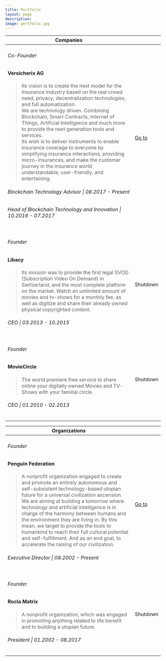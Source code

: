 ```yaml
---
title: Portfolio
layout: page
description: 
image: portfolio.jpg
---
```


<section>
	<div class="table-wrapper">
		<table class="alt">
			<thead>
				<tr>
					<th>Companies</th>
					<th></th>
				</tr>
			</thead>
			<tbody>
				<tr>
					<td><h6>Co-Founder</h6>
					<h4>Versicherix AG</h4>
					<blockquote>Its vision is to create the next model for the Insurance Industry based on the real crowd need, privacy, decentralization technologies, and full automatization.<br/>
					We are technology driven. Combining Blockchain, Smart Contracts, Internet of Things, Artificial Intelligence and much more to provide the next generation tools and services.<br/>
					Its wish is to deliver instruments to enable insurance coverage to everyone by simplifying insurance interactions, providing micro-insurances, and make the customer journey in the insurance world understandable, user-friendly, and entertaining.</blockquote>
					<h6>Blockchain Technology Advisor | 08.2017 - Present</h6>
					<h6>Head of Blockchain Technology and Innovation | 10.2016 - 07.2017</h6>
					</td>
					<td><a href="https://versicherix.com" class="button special">Go to</a></td>
				</tr>
				<tr>
					<td><h6>Founder</h6>
					<h4>Libacy</h4>
					<blockquote>Its mission was to provide the first legal SVOD (Subscription Video On Demand) in Switzerland, and the most complete platform on the market. Watch an unlimited amount of movies and tv-shows for a monthly fee, as well as digitize and share their already owned physical copyrighted content.</blockquote>
					<h6>CEO | 03.2013 - 10.2015</h6>
					</td>
					<td><span class="button special disabled">Shutdown</span></td>
				</tr>
				<tr>
					<td><h6>Founder</h6>
					<h4>MovieCircle</h4>
					<blockquote>The world premiere free service to share online your digitally owned Movies and TV-Shows with your familial circle.<br/>
					</blockquote>
					<h6>CEO | 01.2010 - 02.2013</h6>
					</td>
					<td><span class="button special disabled">Shutdown</span></td>
				</tr>
			</tbody>
		</table>
	</div>
</section>

<section>
	<div class="table-wrapper">
		<table class="alt">
			<thead>
				<tr>
					<th>Organizations</th>
					<th></th>
				</tr>
			</thead>
			<tbody>
			<tr>
					<td><h6>Founder</h6>
					<h4>Penguin Federation</h4>
					<blockquote>A nonprofit organization engaged to create and promote an entirely autonomous and self-subsistent technology-based utopian future for a universal civilization ascension.<br/>
					We are aiming at building a tomorrow where technology and artificial intelligence is in charge of the harmony between humans and the environment they are living in. By this mean, we target to provide the tools to humankind to reach their full cultural potential and self-fulfillment. And as an end goal, to accelerate the raising of our civilization.</blockquote>
					<h6>Executive Director | 09.2002 - Present</h6>
					</td>
					<td><a href="https://penguinfederation.org" class="button special">Go to</a></td>
				</tr>
				<tr>
					<td><h6>Founder</h6>
					<h4>Rocla Matrix</h4>
					<blockquote>A nonprofit organization, which was engaged in promoting anything related to life benefit and to building a utopian future.</blockquote>
					<h6>President | 01.2002 - 08.2017</h6>
					</td>
					<td><span class="button special disabled">Shutdown</span></td>
				</tr>
			</tbody>
		</table>
	</div>
</section>
